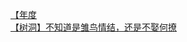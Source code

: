 [【年度](http://tieba.baidu.com/p/4395786086?see_lz=1&pn=)   
[【树洞】不知道是雏鸟情结，还是不娶何撩](http://tieba.baidu.com/p/4394701154?see_lz=1&pn=)   
